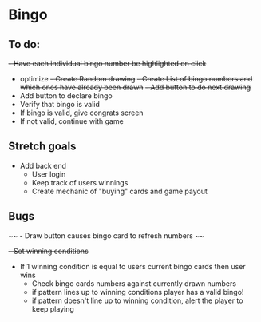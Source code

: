 # Bingo

## To do:
~~- Have each individual bingo number be highlighted on click~~ 
  - optimize
~~- Create Random drawing~~
~~- Create List of bingo numbers and which ones have already been drawn~~
~~- Add button to do next drawing~~
- Add button to declare bingo
- Verify that bingo is valid
- If bingo is valid, give congrats screen
- If not valid, continue with game


## Stretch goals
- Add back end
  - User login
  - Keep track of users winnings
  - Create mechanic of "buying" cards and game payout


## Bugs
~~ - Draw button causes bingo card to refresh numbers ~~


~~- Set winning conditions~~
- If 1 winning condition is equal to users current bingo cards then user wins
  - Check bingo cards numbers against currently drawn numbers
  - if pattern lines up to winning conditions player has a valid bingo!
  - if pattern doesn't line up to winning condition, alert the player to keep playing